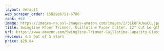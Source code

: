 ```yaml
---
layout: default 
﻿web_scraper_order: 1582906751-6786
rank: #68
image: https://images-na.ssl-images-amazon.com/images/I/51k8FAUaoCL.jpg
title: Swingline Paper Trimmer, Guillotine Paper Cutter, 12" Cut Length, 10 Sheet Capacity, ClassicCut…
url: https://www.amazon.com/Swingline-Trimmer-Guillotine-Capacity-ClassicCut/dp/B016LDV41S/ref=zg_mw_office-products_68?_encoding=UTF8&psc=1&refRID=Y9VNBM18FDP0BQYNCJ3S
reviews: 4.5 out of 5 stars
price: $26.84 
---
```

